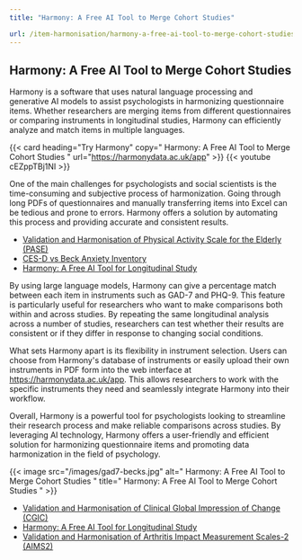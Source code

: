 ```yaml
---
title: "Harmony: A Free AI Tool to Merge Cohort Studies"

url: /item-harmonisation/harmony-a-free-ai-tool-to-merge-cohort-studies
---
```


## Harmony: A Free AI Tool to Merge Cohort Studies

Harmony is a software that uses natural language processing and generative AI models to assist psychologists in harmonizing questionnaire items. Whether researchers are merging items from different questionnaires or comparing instruments in longitudinal studies, Harmony can efficiently analyze and match items in multiple languages.

{{< card heading="Try Harmony" copy=" Harmony: A Free AI Tool to Merge Cohort Studies " url="https://harmonydata.ac.uk/app" >}}
{{< youtube cEZppTBj1NI >}}

One of the main challenges for psychologists and social scientists is the time-consuming and subjective process of harmonization. Going through long PDFs of questionnaires and manually transferring items into Excel can be tedious and prone to errors. Harmony offers a solution by automating this process and providing accurate and consistent results.

* [Validation and Harmonisation of Physical Activity Scale for the Elderly (PASE)](/harmonisation-validation/physical-activity-scale-for-the-elderly-pase)
* [CES-D vs Beck Anxiety Inventory](/ces-d-vs-beck-anxiety-inventory)
* [Harmony: A Free AI Tool for Longitudinal Study](/item-harmonisation/harmony-a-free-ai-tool-for-longitudinal-study)

By using large language models, Harmony can give a percentage match between each item in instruments such as GAD-7 and PHQ-9. This feature is particularly useful for researchers who want to make comparisons both within and across studies. By repeating the same longitudinal analysis across a number of studies, researchers can test whether their results are consistent or if they differ in response to changing social conditions.

What sets Harmony apart is its flexibility in instrument selection. Users can choose from Harmony's database of instruments or easily upload their own instruments in PDF form into the web interface at https://harmonydata.ac.uk/app. This allows researchers to work with the specific instruments they need and seamlessly integrate Harmony into their workflow.

Overall, Harmony is a powerful tool for psychologists looking to streamline their research process and make reliable comparisons across studies. By leveraging AI technology, Harmony offers a user-friendly and efficient solution for harmonizing questionnaire items and promoting data harmonization in the field of psychology. 


{{< image src="/images/gad7-becks.jpg" alt=" Harmony: A Free AI Tool to Merge Cohort Studies " title=" Harmony: A Free AI Tool to Merge Cohort Studies " >}}









* [Validation and Harmonisation of Clinical Global Impression of Change (CGIC)](/harmonisation-validation/clinical-global-impression-of-change-cgic)
* [Harmony: A Free AI Tool for Longitudinal Study](/item-harmonisation/harmony-a-free-ai-tool-for-longitudinal-study)
* [Validation and Harmonisation of Arthritis Impact Measurement Scales-2 (AIMS2)](/harmonisation-validation/arthritis-impact-measurement-scales-2-aims2)